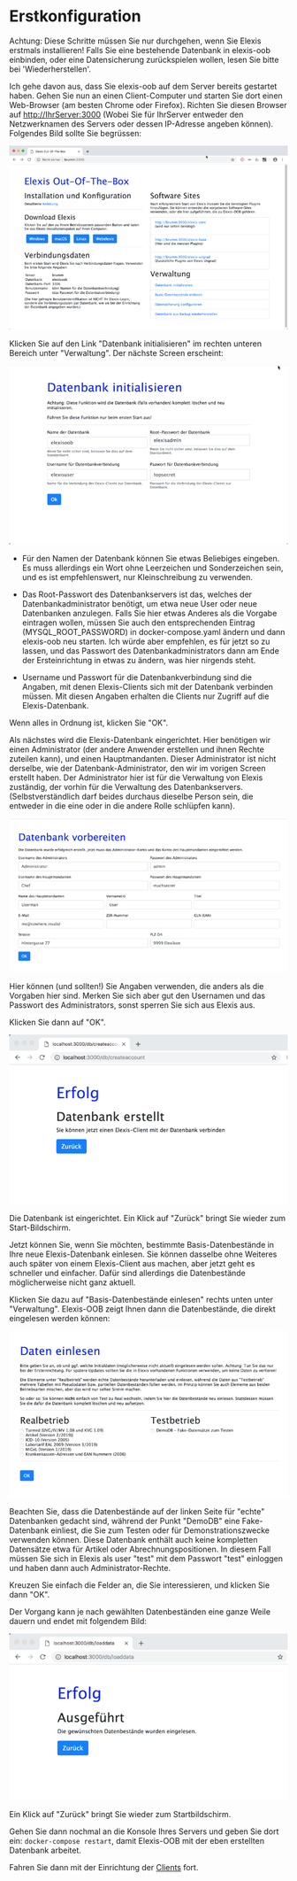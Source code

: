 # Erstkonfiguration

Achtung: Diese Schritte müssen Sie nur durchgehen, wenn Sie Elexis erstmals installieren! Falls Sie eine bestehende Datenbank in elexis-oob einbinden, oder eine Datensicherung zurückspielen wollen, lesen Sie bitte bei 'Wiederherstellen'.

Ich gehe davon aus, dass Sie elexis-oob auf dem Server bereits gestartet haben. Gehen Sie nun an einen Client-Computer und starten Sie dort einen Web-Browser (am besten Chrome oder Firefox). Richten Sie diesen Browser auf <http://IhrServer:3000> (Wobei Sie für IhrServer entweder den Netzwerknamen des Servers oder dessen IP-Adresse angeben können). Folgendes Bild sollte Sie begrüssen:

![](../images/oob_einstieg.png)

Klicken Sie auf den Link "Datenbank initialisieren" im rechten unteren Bereich unter "Verwaltung". Der nächste Screen erscheint:

![](../images/oob_dbinit_01.png)

* Für den Namen der Datenbank können Sie etwas Beliebiges eingeben. Es muss allerdings ein Wort ohne Leerzeichen und Sonderzeichen sein, und es ist empfehlenswert, nur Kleinschreibung zu verwenden.

* Das Root-Passwort des Datenbankservers ist das, welches der Datenbankadministrator benötigt, um etwa neue User oder neue Datenbanken anzulegen. Falls Sie hier etwas Anderes als die Vorgabe eintragen wollen, müssen Sie auch den entsprechenden Eintrag (MYSQL_ROOT_PASSWORD) in docker-compose.yaml ändern und dann elexis-oob neu starten. Ich würde aber empfehlen, es für jetzt so zu lassen, und das Passwort des Datenbankadministrators dann am Ende der Ersteinrichtung in etwas zu ändern, was hier nirgends steht.

* Username und Passwort für die Datenbankverbindung sind die Angaben, mit denen Elexis-Clients sich mit der Datenbank verbinden müssen. Mit diesen Angaben erhalten die Clients nur Zugriff auf die Elexis-Datenbank.

Wenn alles in Ordnung ist, klicken Sie "OK".

Als nächstes wird die Elexis-Datenbank eingerichtet. Hier benötigen wir einen Administrator (der andere Anwender erstellen und ihnen Rechte zuteilen kann), und einen Hauptmandanten. Dieser Administrator ist nicht derselbe, wie der Datenbank-Administrator, den wir im vorigen Screen erstellt haben. Der Administrator hier ist für die Verwaltung von Elexis zuständig, der vorhin für die Verwaltung des Datenbankservers. (Selbstverständlich darf beides durchaus dieselbe Person sein, die entweder in die eine oder in die andere Rolle schlüpfen kann).

![](../images/oob_dbinit_02.png)

Hier können (und sollten!) Sie Angaben verwenden, die anders als die Vorgaben hier sind. Merken Sie sich aber gut den Usernamen und das Passwort des Administrators, sonst sperren Sie sich aus Elexis aus.

Klicken Sie dann auf "OK".

![](../images/oob_dbinit_03.png)

Die Datenbank ist eingerichtet. Ein Klick auf "Zurück" bringt Sie wieder zum Start-Bildschirm.

Jetzt können Sie, wenn Sie möchten, bestimmte Basis-Datenbestände in Ihre neue Elexis-Datenbank einlesen. Sie können dasselbe ohne Weiteres auch später von einem Elexis-Client aus machen, aber jetzt geht es schneller und einfacher. Dafür sind allerdings die Datenbestände möglicherweise nicht ganz aktuell. 

Klicken Sie dazu auf "Basis-Datenbestände einlesen" rechts unten unter "Verwaltung". Elexis-OOB zeigt Ihnen dann die Datenbestände, die direkt eingelesen werden können:

![](../images/oob_basicdata_01.png)

Beachten Sie, dass die Datenbestände auf der linken Seite für "echte" Datenbanken gedacht sind, während der Punkt "DemoDB" eine Fake-Datenbank einliest, die Sie zum Testen oder für Demonstrationszwecke verwenden können. Diese Datenbank enthält auch keine kompletten Datensätze etwa für Artikel oder Abrechnungspositionen. In diesem Fall müssen Sie sich in Elexis als user "test" mit dem Passwort "test" einloggen und haben dann auch Administrator-Rechte.

Kreuzen Sie einfach die Felder an, die Sie interessieren, und klicken Sie dann "OK".

Der Vorgang kann je nach gewählten Datenbeständen eine ganze Weile dauern und endet mit folgendem Bild:

![](../images/oob_basicdata_02.png)

Ein Klick auf "Zurück" bringt Sie wieder zum Startbildschirm.

Gehen Sie dann nochmal an die Konsole Ihres Servers und geben Sie dort ein: `docker-compose restart`, damit Elexis-OOB mit der eben erstellten Datenbank arbeitet.

Fahren Sie dann mit der Einrichtung der [Clients](clients.md) fort.
